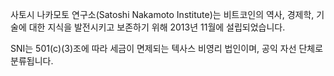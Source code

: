 사토시 나카모토 연구소(Satoshi Nakamoto Institute)는 비트코인의 역사, 경제학, 기술에 대한 지식을 발전시키고 보존하기 위해 2013년 11월에 설립되었습니다.

SNI는 501(c)(3)조에 따라 세금이 면제되는 텍사스 비영리 법인이며, 공익 자선 단체로 분류됩니다.
